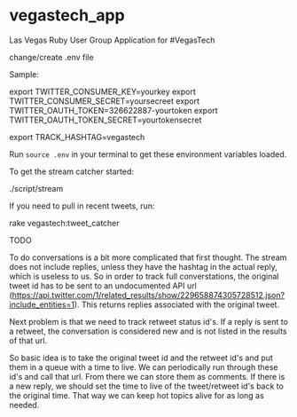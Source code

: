 vegastech_app
=============

Las Vegas Ruby User Group Application for #VegasTech

change/create .env file

Sample:

  export TWITTER_CONSUMER_KEY=yourkey
  export TWITTER_CONSUMER_SECRET=yoursecreet
  export TWITTER_OAUTH_TOKEN=326622887-yourtoken
  export TWITTER_OAUTH_TOKEN_SECRET=yourtokensecret

  export TRACK_HASHTAG=vegastech

Run `source .env` in your terminal to get these environment variables loaded.

To get the stream catcher started:

  ./script/stream

If you need to pull in recent tweets, run:

  rake vegastech:tweet_catcher


TODO

To do conversations is a bit more complicated that first thought. The stream does not include replies, unless they have the hashtag in the actual reply, which is useless to us. So in order to track full converstations, the original tweet id has to be sent to an undocumented API url (https://api.twitter.com/1/related_results/show/229658874305728512.json?include_entities=1). This returns replies associated with the original tweet.

Next problem is that we need to track retweet status id's. If a reply is sent to a retweet, the conversation is considered new and is not listed in the results of that url.

So basic idea is to take the original tweet id and the retweet id's and put them in a queue with a time to live. We can periodically run through these id's and call that url. From there we can store them as comments. If there is a new reply, we should set the time to live of the tweet/retweet id's back to the original time. That way we can keep hot topics alive for as long as needed.
